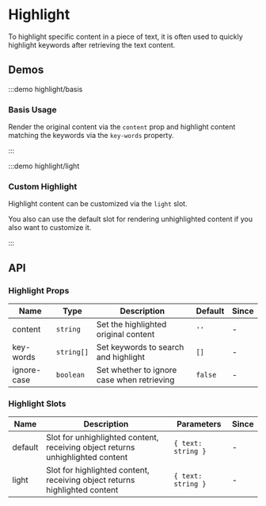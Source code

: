 # Highlight

To highlight specific content in a piece of text, it is often used to quickly highlight keywords after retrieving the text content.

## Demos

:::demo highlight/basis

### Basis Usage

Render the original content via the `content` prop and highlight content matching the keywords via the `key-words` property.

:::

:::demo highlight/light

### Custom Highlight

Highlight content can be customized via the `light` slot.

You also can use the default slot for rendering unhighlighted content if you also want to customize it.

:::

## API

### Highlight Props

| Name        | Type       | Description                                | Default | Since |
| ----------- | ---------- | ------------------------------------------ | ------- | ----- |
| content     | `string`   | Set the highlighted original content       | `''`    | -     |
| key-words   | `string[]` | Set keywords to search and highlight       | `[]`    | -     |
| ignore-case | `boolean`  | Set whether to ignore case when retrieving | `false` | -     |

### Highlight Slots

| Name    | Description                                                                    | Parameters         | Since |
| ------- | ------------------------------------------------------------------------------ | ------------------ | ----- |
| default | Slot for unhighlighted content, receiving object returns unhighlighted content | `{ text: string }` | -     |
| light   | Slot for highlighted content, receiving object returns highlighted content     | `{ text: string }` | -     |
